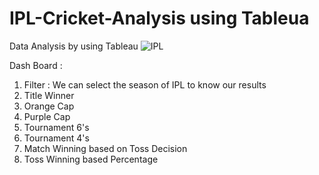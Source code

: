 # IPL-Cricket-Analysis using Tableua
Data Analysis by using Tableau
![IPL](https://github.com/Ekaksh77/IPL-Cricket-Analysis/assets/137069741/c8e1fb65-d41d-48d9-b7cf-e44f904d2b50)


Dash Board : 
1. Filter : We can select the season of IPL to know our results
2. Title Winner
3. Orange Cap
4. Purple Cap
5. Tournament 6's
6. Tournament 4's
7. Match Winning based on Toss Decision
8. Toss Winning based Percentage
